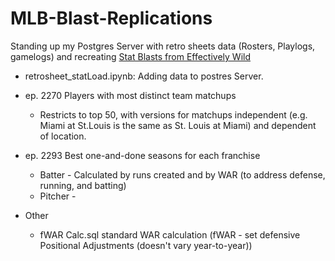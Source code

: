 # MLB-Blast-Replications

Standing up my Postgres Server with retro sheets data (Rosters, Playlogs, gamelogs) and recreating [Stat Blasts from Effectively Wild](https://effectivelywild.fandom.com/wiki/Stat_Blast#2019)

- retrosheet_statLoad.ipynb: Adding data to postres Server.
- ep. 2270 Players with most distinct team matchups
    - Restricts to top 50, with versions for matchups independent (e.g. Miami at St.Louis is the same as St. Louis at Miami) and dependent of location.
- ep. 2293 Best one-and-done seasons for each franchise
    - Batter - Calculated by runs created and by WAR (to address defense, running, and batting)
    - Pitcher - 



- Other
  - fWAR Calc.sql standard WAR calculation (fWAR - set defensive Positional Adjustments (doesn't vary year-to-year))
